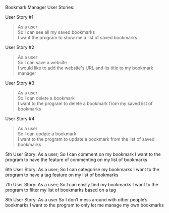 Bookmark Manager User Stories:

User Story #1
>As a user\
>So I can see all my saved bookmarks\
>I want the program to show me a list of saved bookmarks

User Story #2
>As a user\
>So I can save a website\
>I would like to add the website's URL and its title to my bookmark manager

User Story #3
>As a user\
>So I can delete a bookmark\
>I want to the program to delete a bookmark from my saved list of bookmarks

User Story #4
>As a user\
>So I can update a bookmark\
>I want to the program to update a bookmark from the list of saved bookmarks

5th User Story:
As a user;
So I can comment on my bookmark
I want to the program to have the feature of commenting on my list of bookmarks

6th User Story:
As a user;
So I can categorise my bookmarks
I want to the program to have a tag feature on my list of bookmarks

7th User Story:
As a user;
So I can easily find my bookmarks
I want to the program to filter my list of bookmarks based on a tag


8th User Story:
As a user
So I don’t mess around with other people’s bookmarks
I want to the program to only let me manage my own bookmarks